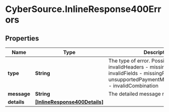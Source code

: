# CyberSource.InlineResponse400Errors

## Properties
Name | Type | Description | Notes
------------ | ------------- | ------------- | -------------
**type** | **String** | The type of error.  Possible Values:   - invalidHeaders   - missingHeaders   - invalidFields   - missingFields   - unsupportedPaymentMethodModification   - invalidCombination  | [optional] 
**message** | **String** | The detailed message related to the type. | [optional] 
**details** | [**[InlineResponse400Details]**](InlineResponse400Details.md) |  | [optional] 


